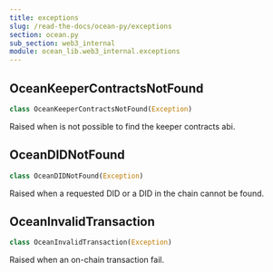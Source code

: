 ```yaml
---
title: exceptions
slug: /read-the-docs/ocean-py/exceptions
section: ocean.py
sub_section: web3_internal
module: ocean_lib.web3_internal.exceptions
---
```

## OceanKeeperContractsNotFound

```python
class OceanKeeperContractsNotFound(Exception)
```

Raised when is not possible to find the keeper contracts abi.

## OceanDIDNotFound

```python
class OceanDIDNotFound(Exception)
```

Raised when a requested DID or a DID in the chain cannot be found.

## OceanInvalidTransaction

```python
class OceanInvalidTransaction(Exception)
```

Raised when an on-chain transaction fail.

